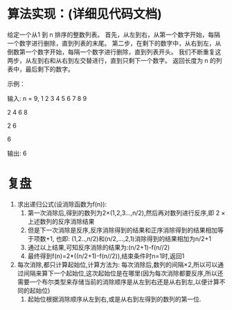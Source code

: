# 算法实现：(详细见代码文档) #

给定一个从1 到 n 排序的整数列表。
首先，从左到右，从第一个数字开始，每隔一个数字进行删除，直到列表的末尾。
第二步，在剩下的数字中，从右到左，从倒数第一个数字开始，每隔一个数字进行删除，直到列表开头。
我们不断重复这两步，从左到右和从右到左交替进行，直到只剩下一个数字。
返回长度为 n 的列表中，最后剩下的数字。

示例：

输入:
n = 9,
1 2 3 4 5 6 7 8 9

2 4 6 8

2 6

6

输出:
6

# 复盘 #

1. 求出递归公式(设消除函数为f(n)):
	1. 第一次消除后,得到的数列为2×(1,2,3...,n/2),然后再对数列进行反序,即 2 ×上述数列的反序消除结果
	2. 但是下一次消除是反序,反序消除得到的结果和正序消除得到的结果相加等于项数+1, 也即:  (1,2..,n/2)和(n/2,...,2,1)消除得到的结果相加为n/2+1
	3. 通过以上结果,可知反序消除的结果为:(n/2+1)-f(n//2)
	4. 最终得到f(n)=2*((n/2+1)-f(n//2)),结束条件时n=1时,返回1
2. 每次消除,都只计算起始位,计算方法为: 每次消除后,数列的间隔×2,所以可以通过间隔来算下一个起始位,这次起始位是在哪里(因为每次消除都要反序,所以还需要一个布尔类型来存储当前的消除顺序是从左到右还是从右到左,以便计算不同的起始位)
	1. 起始位根据消除顺序从左到右,或是从右到左得到的数列的第一位.